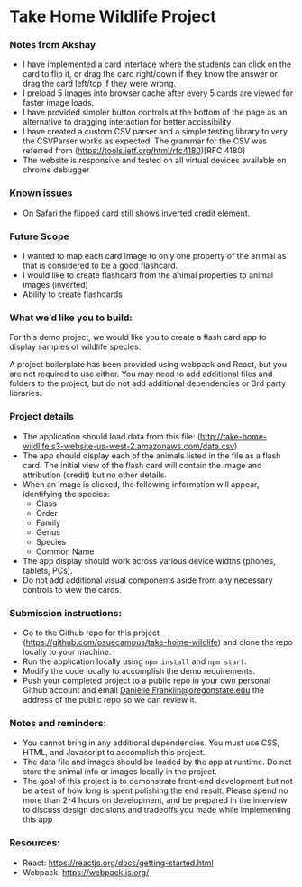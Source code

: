 # Take Home Wildlife Project

### Notes from Akshay
* I have implemented a card interface where the students can click on the card to flip it, or drag the card right/down if they know the answer or drag the card left/top if they were wrong.
* I preload 5 images into browser cache after every 5 cards are viewed for faster image loads.
* I have provided simpler button controls at the bottom of the page as an alternative to dragging interaction for
better accissibility
* I have created a custom CSV parser and a simple testing library to very the CSVParser works as expected.
The grammar for the CSV was referred from (https://tools.ietf.org/html/rfc4180)[RFC 4180] 
* The website is responsive and tested on all virtual devices available on chrome debugger

### Known issues
* On Safari the flipped card still shows inverted credit element.

### Future Scope
* I wanted to map each card image to only one property of the animal as that is considered to be a good flashcard.
* I would like to create flashcard from the animal properties to animal images (inverted)
* Ability to create flashcards

### What we’d like you to build:

For this demo project, we would like you to create a flash card app to display samples of wildlife species.

A project boilerplate has been provided using webpack and React, but you are not required to use either. You may need to add additional files and folders to the project, but do not add additional dependencies or 3rd party libraries.

### Project details

* The application should load data from this file: (http://take-home-wildlife.s3-website-us-west-2.amazonaws.com/data.csv)
* The app should display each of the animals listed in the file as a flash card. The initial view of the flash card will contain the image and attribution (credit) but no other details.
* When an image is clicked, the following information will appear, identifying the species:
    * Class
    * Order
    * Family
    * Genus
    * Species
    * Common Name
* The app display should work across various device widths (phones, tablets, PCs).
* Do not add additional visual components aside from any necessary controls to view the cards.

### Submission instructions:

* Go to the Github repo for this project (https://github.com/osuecampus/take-home-wildlife) and clone the repo locally to your machine.
* Run the application locally using `npm install` and `npm start`.
* Modify the code locally to accomplish the demo requirements.
* Push your completed project to a public repo in your own personal Github account and email Danielle.Franklin@oregonstate.edu the address of the public repo so we can review it.

### Notes and reminders:

* You cannot bring in any additional dependencies. You must use CSS, HTML, and Javascript to accomplish this project.
* The data file and images should be loaded by the app at runtime. Do not store the animal info or images locally in the project.
* The goal of this project is to demonstrate front-end development but not be a test of how long is spent polishing the end result. Please spend no more than 2-4 hours on development, and be prepared in the interview to discuss design decisions and tradeoffs you made while implementing this app

### Resources:

- React: https://reactjs.org/docs/getting-started.html
- Webpack: https://webpack.js.org/
